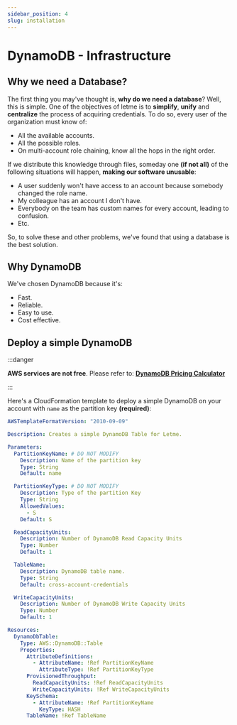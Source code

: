 ```yaml
---
sidebar_position: 4
slug: installation
---
```


# DynamoDB - Infrastructure

## Why we need a Database?

The first thing you may've thought is, **why do we need a database**? Well, this is simple. One of the objectives of letme is to **simplify**, **unify** and **centralize** the process of acquiring credentials. To do so, every user of the organization must know of:

- All the available accounts.
- All the possible roles.
- On multi-account role chaining, know all the hops in the right order.

If we distribute this knowledge through files, someday one **(if not all)** of the following situations will happen, **making our software unusable**:

- A user suddenly won't have access to an account because somebody changed the role name.
- My colleague has an account I don't have.
- Everybody on the team has custom names for every account, leading to confusion.
- Etc.

So, to solve these and other problems, we've found that using a database is the best solution.


## Why DynamoDB

We've chosen DynamoDB because it's:

- Fast.
- Reliable.
- Easy to use.
- Cost effective.

## Deploy a simple DynamoDB


:::danger 

**AWS services are not free**. Please refer to: **[DynamoDB Pricing Calculator](https://calculator.aws/#/createCalculator/DynamoDB)**

:::

Here's a CloudFormation template to deploy a simple DynamoDB on your account with `name` as the partition key **(required)**:

```yaml title="docs/aws/templates/dynamodb.yaml"
AWSTemplateFormatVersion: "2010-09-09"

Description: Creates a simple DynamoDB Table for Letme.

Parameters:
  PartitionKeyName: # DO NOT MODIFY
    Description: Name of the partition key
    Type: String
    Default: name

  PartitionKeyType: # DO NOT MODIFY
    Description: Type of the partition Key
    Type: String
    AllowedValues:
      - S
    Default: S

  ReadCapacityUnits:
    Description: Number of DynamoDB Read Capacity Units
    Type: Number
    Default: 1

  TableName:
    Description: DynamoDB table name.
    Type: String
    Default: cross-account-credentials

  WriteCapacityUnits:
    Description: Number of DynamoDB Write Capacity Units
    Type: Number
    Default: 1

Resources:
  DynamoDbTable:
    Type: AWS::DynamoDB::Table
    Properties:
      AttributeDefinitions:
        - AttributeName: !Ref PartitionKeyName
          AttributeType: !Ref PartitionKeyType
      ProvisionedThroughput:
        ReadCapacityUnits: !Ref ReadCapacityUnits
        WriteCapacityUnits: !Ref WriteCapacityUnits
      KeySchema:
        - AttributeName: !Ref PartitionKeyName
          KeyType: HASH
      TableName: !Ref TableName
```
